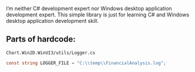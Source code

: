 I’m neither C# development expert nor Windows desktop application development expert. This simple library is just for learning C# and Windows desktop application development skill.





## Parts of hardcode:

`Chart.Win2D.WinUI3/utils/Logger.cs`

```c#
const string LOGGER_FILE = "C:\\temp\\FinancialAnalysis.log";
```


